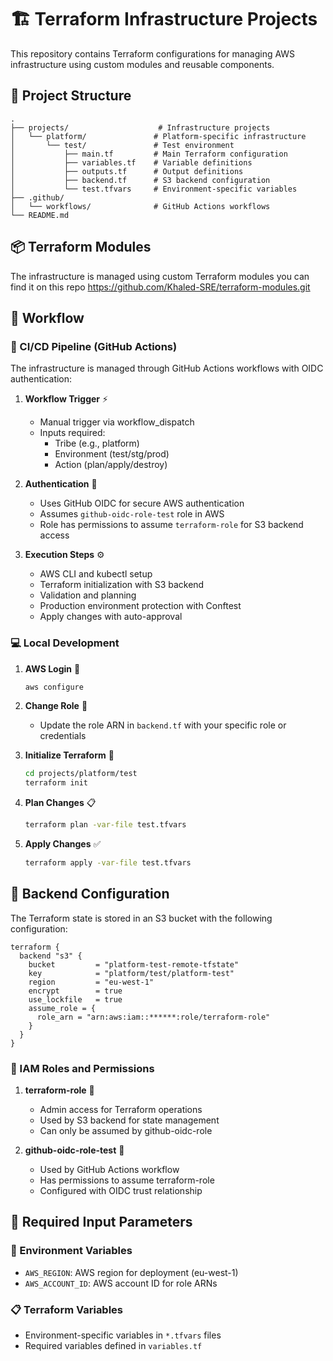 # 🏗️ Terraform Infrastructure Projects

This repository contains Terraform configurations for managing AWS infrastructure using custom modules and reusable components.

## 📁 Project Structure

```
.
├── projects/                    # Infrastructure projects
│   └── platform/               # Platform-specific infrastructure
│       └── test/               # Test environment
│           ├── main.tf         # Main Terraform configuration
│           ├── variables.tf    # Variable definitions
│           ├── outputs.tf      # Output definitions
│           ├── backend.tf      # S3 backend configuration
│           └── test.tfvars     # Environment-specific variables
├── .github/
│   └── workflows/              # GitHub Actions workflows
└── README.md
```

## 📦 Terraform Modules

The infrastructure is managed using custom Terraform modules you can find it on this repo https://github.com/Khaled-SRE/terraform-modules.git

## 🔄 Workflow

### 🚀 CI/CD Pipeline (GitHub Actions)
The infrastructure is managed through GitHub Actions workflows with OIDC authentication:

1. **Workflow Trigger** ⚡
   - Manual trigger via workflow_dispatch
   - Inputs required:
     - Tribe (e.g., platform)
     - Environment (test/stg/prod)
     - Action (plan/apply/destroy)

2. **Authentication** 🔐
   - Uses GitHub OIDC for secure AWS authentication
   - Assumes `github-oidc-role-test` role in AWS
   - Role has permissions to assume `terraform-role` for S3 backend access

3. **Execution Steps** ⚙️
   - AWS CLI and kubectl setup
   - Terraform initialization with S3 backend
   - Validation and planning
   - Production environment protection with Conftest
   - Apply changes with auto-approval

### 💻 Local Development
1. **AWS Login** 🔑
   ```bash
   aws configure
   ```

2. **Change Role** 🔄
   - Update the role ARN in `backend.tf` with your specific role or credentials

3. **Initialize Terraform** 🚀
   ```bash
   cd projects/platform/test
   terraform init
   ```

4. **Plan Changes** 📋
   ```bash
   terraform plan -var-file test.tfvars
   ```

5. **Apply Changes** ✅
   ```bash
   terraform apply -var-file test.tfvars
   ```

## 🔧 Backend Configuration

The Terraform state is stored in an S3 bucket with the following configuration:
```hcl
terraform {
  backend "s3" {
    bucket         = "platform-test-remote-tfstate"
    key            = "platform/test/platform-test"
    region         = "eu-west-1"
    encrypt        = true
    use_lockfile   = true
    assume_role = {
      role_arn = "arn:aws:iam::******:role/terraform-role"
    }
  }
}
```

### 👥 IAM Roles and Permissions

1. **terraform-role** 🔑
   - Admin access for Terraform operations
   - Used by S3 backend for state management
   - Can only be assumed by github-oidc-role

2. **github-oidc-role-test** 🔐
   - Used by GitHub Actions workflow
   - Has permissions to assume terraform-role
   - Configured with OIDC trust relationship

## 📝 Required Input Parameters

### 🔑 Environment Variables
- `AWS_REGION`: AWS region for deployment (eu-west-1)
- `AWS_ACCOUNT_ID`: AWS account ID for role ARNs

### 📋 Terraform Variables
- Environment-specific variables in `*.tfvars` files
- Required variables defined in `variables.tf`

